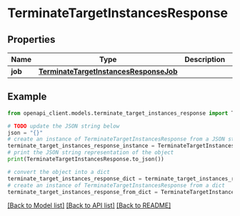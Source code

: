 # TerminateTargetInstancesResponse


## Properties

Name | Type | Description | Notes
------------ | ------------- | ------------- | -------------
**job** | [**TerminateTargetInstancesResponseJob**](TerminateTargetInstancesResponseJob.md) |  | [optional] 

## Example

```python
from openapi_client.models.terminate_target_instances_response import TerminateTargetInstancesResponse

# TODO update the JSON string below
json = "{}"
# create an instance of TerminateTargetInstancesResponse from a JSON string
terminate_target_instances_response_instance = TerminateTargetInstancesResponse.from_json(json)
# print the JSON string representation of the object
print(TerminateTargetInstancesResponse.to_json())

# convert the object into a dict
terminate_target_instances_response_dict = terminate_target_instances_response_instance.to_dict()
# create an instance of TerminateTargetInstancesResponse from a dict
terminate_target_instances_response_from_dict = TerminateTargetInstancesResponse.from_dict(terminate_target_instances_response_dict)
```
[[Back to Model list]](../README.md#documentation-for-models) [[Back to API list]](../README.md#documentation-for-api-endpoints) [[Back to README]](../README.md)


